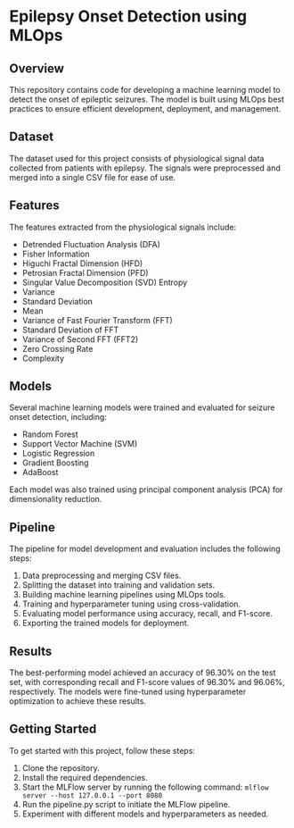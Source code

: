 # Epilepsy Onset Detection using MLOps

## Overview
This repository contains code for developing a machine learning model to detect the onset of epileptic seizures. The model is built using MLOps best practices to ensure efficient development, deployment, and management.

## Dataset
The dataset used for this project consists of physiological signal data collected from patients with epilepsy. The signals were preprocessed and merged into a single CSV file for ease of use.

## Features
The features extracted from the physiological signals include:
- Detrended Fluctuation Analysis (DFA)
- Fisher Information
- Higuchi Fractal Dimension (HFD)
- Petrosian Fractal Dimension (PFD)
- Singular Value Decomposition (SVD) Entropy
- Variance
- Standard Deviation
- Mean
- Variance of Fast Fourier Transform (FFT)
- Standard Deviation of FFT
- Variance of Second FFT (FFT2)
- Zero Crossing Rate
- Complexity

## Models
Several machine learning models were trained and evaluated for seizure onset detection, including:
- Random Forest
- Support Vector Machine (SVM)
- Logistic Regression
- Gradient Boosting
- AdaBoost

Each model was also trained using principal component analysis (PCA) for dimensionality reduction.

## Pipeline
The pipeline for model development and evaluation includes the following steps:
1. Data preprocessing and merging CSV files.
2. Splitting the dataset into training and validation sets.
3. Building machine learning pipelines using MLOps tools.
4. Training and hyperparameter tuning using cross-validation.
5. Evaluating model performance using accuracy, recall, and F1-score.
6. Exporting the trained models for deployment.

## Results
The best-performing model achieved an accuracy of 96.30% on the test set, with corresponding recall and F1-score values of 96.30% and 96.06%, respectively. The models were fine-tuned using hyperparameter optimization to achieve these results.

## Getting Started
To get started with this project, follow these steps:
1. Clone the repository.
2. Install the required dependencies.
3. Start the MLFlow server by running the following command:
`mlflow server --host 127.0.0.1 --port 8080`
4. Run the pipeline.py script to initiate the MLFlow pipeline.
5. Experiment with different models and hyperparameters as needed.
